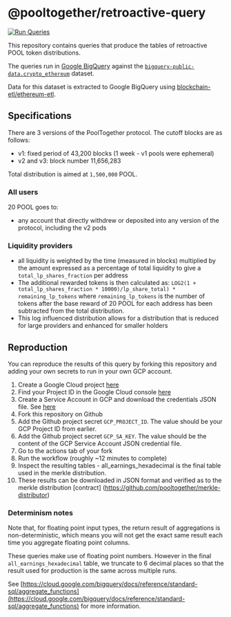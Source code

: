 # @pooltogether/retroactive-query

[![Run Queries](https://github.com/pooltogether/retroactive-query/workflows/Run%20Queries/badge.svg)](https://github.com/pooltogether/retroactive-query/actions?query=workflow%3A%22Run+Queries%22)

This repository contains queries that produce the tables of retroactive POOL token distributions.

The queries run in [Google BigQuery](https://cloud.google.com/bigquery) against the 
[`bigquery-public-data.crypto_ethereum`](https://console.cloud.google.com/bigquery?p=bigquery-public-data&d=crypto_ethereum&page=dataset) 
dataset.

Data for this dataset is extracted to Google BigQuery using
[blockchain-etl/ethereum-etl](https://github.com/blockchain-etl/ethereum-etl).

## Specifications

There are 3 versions of the PoolTogether protocol. The cutoff blocks are as follows:

- v1: fixed period of 43,200 blocks (1 week - v1 pools were ephemeral)
- v2 and v3: block number 11,656,283

Total distribution is aimed at `1,500,000` POOL.

### All users

20 POOL goes to:

- any account that directly withdrew or deposited into any version of the protocol, including the v2 pods

### Liquidity providers

- all liquidity is weighted by the time (measured in blocks) multiplied by the amount expressed as a percentage of total liquidity to give a `total_lp_shares_fraction` per address
- The additional rewarded tokens is then calculated as:
 `LOG2(1 + total_lp_shares_fraction * 10000)/lp_share_total) * remaining_lp_tokens` where `remaining_lp_tokens` is the number of tokens after the base reward of 20 POOL for each address has been subtracted from the total distribution.  
- This log influenced distribution allows for a distribution that is reduced for large providers and enhanced for smaller holders


## Reproduction

You can reproduce the results of this query by forking this repository and adding your own secrets to run in your own GCP account.

1. Create a Google Cloud project [here](https://cloud.google.com/) 
1. Find your Project ID in the Google Cloud console [here](https://console.cloud.google.com/)
1. Create a Service Account in GCP and download the credentials JSON file.  See [here](https://cloud.google.com/iam/docs/reference/rest/v1/projects.serviceAccounts.keys)
1. Fork this repository on Github
1. Add the Github project secret `GCP_PROJECT_ID`. The value should be your GCP Project ID from earlier.
1. Add the Github project secret `GCP_SA_KEY`.  The value should be the content of the GCP Service Account JSON credential file.
1. Go to the actions tab of your fork
1. Run the workflow (roughly ~12 minutes to complete)
1. Inspect the resulting tables - all_earnings_hexadecimal is the final table used in the merkle distribution. 
1. These results can be downloaded in JSON format and verified as to the merkle distribution [contract] (https://github.com/pooltogether/merkle-distributor)

### Determinism notes

Note that, for floating point input types, the return result of aggregations is non-deterministic,
which means you will not get the exact same result each time you aggregate floating point columns.

These queries make use of floating point numbers. However in the final `all_earnings_hexadecimal` table,
we truncate to 6 decimal places so that the result used for production is the same across multiple runs.

See
[https://cloud.google.com/bigquery/docs/reference/standard-sql/aggregate_functions](https://cloud.google.com/bigquery/docs/reference/standard-sql/aggregate_functions)
for more information.



